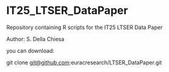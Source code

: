 # IT25_LTSER_DataPaper 

Repository containing R scripts for the IT25 LTSER Data Paper

Author: S. Della Chiesa

you can download:

git clone git@github.com:euracresearch/LTSER_DataPaper.git
